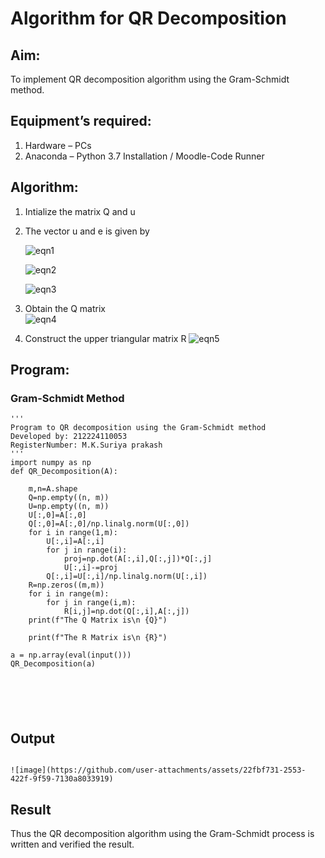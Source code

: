 # Algorithm for QR Decomposition
## Aim:
To implement QR decomposition algorithm using the Gram-Schmidt method.
## Equipment’s required:
1.	Hardware – PCs
2.	Anaconda – Python 3.7 Installation / Moodle-Code Runner
## Algorithm:
1.	Intialize the matrix Q and u
2.	The vector u and e is given by

    ![eqn1](./ex4.jpg)

    ![eqn2](./ex6.jpg)

    ![eqn3](./ex3.jpg)

3.	Obtain the Q matrix   
    ![eqn4](./ex1.jpg)
4.	Construct the upper triangular matrix R
    ![eqn5](./ex2.jpg)



## Program:
### Gram-Schmidt Method
```
''' 
Program to QR decomposition using the Gram-Schmidt method
Developed by: 212224110053
RegisterNumber: M.K.Suriya prakash
'''
import numpy as np
def QR_Decomposition(A):
    
    m,n=A.shape
    Q=np.empty((n, m))
    U=np.empty((n, m))
    U[:,0]=A[:,0]
    Q[:,0]=A[:,0]/np.linalg.norm(U[:,0])
    for i in range(1,m):
        U[:,i]=A[:,i]
        for j in range(i):
            proj=np.dot(A[:,i],Q[:,j])*Q[:,j]
            U[:,i]-=proj
        Q[:,i]=U[:,i]/np.linalg.norm(U[:,i])
    R=np.zeros((m,m))
    for i in range(m):
        for j in range(i,m):
            R[i,j]=np.dot(Q[:,i],A[:,j])
    print(f"The Q Matrix is\n {Q}") 
   
    print(f"The R Matrix is\n {R}")
    
a = np.array(eval(input()))
QR_Decomposition(a)






```

## Output
```

![image](https://github.com/user-attachments/assets/22fbf731-2553-422f-9f59-7130a8033919)

```

## Result
Thus the QR decomposition algorithm using the Gram-Schmidt process is written and verified the result.
